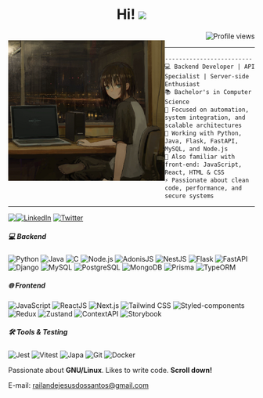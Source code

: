 <h1 align="center">
Hi!
<img src="https://media.giphy.com/media/hvRJCLFzcasrR4ia7z/giphy.gif" width="30">
</h1>

<img src="https://gpvc.arturio.dev/I-am-vishalmaurya" alt="Profile views" align='right'/>
<br/>

<img align="left" src="https://github.com/I-am-vishalmaurya/I-am-vishalmaurya/blob/main/cropped_image.png" alt="Unfortunately I didn't find the author of the pic, feel free to open a pull request if found" width="320" />
<hr>

```
-------------------------
💻 Backend Developer | API Specialist | Server-side Enthusiast  
📚 Bachelor's in Computer Science  
📝 Focused on automation, system integration, and scalable architectures  
🔭 Working with Python, Java, Flask, FastAPI, MySQL, and Node.js  
🌟 Also familiar with front-end: JavaScript, React, HTML & CSS  
⚡ Passionate about clean code, performance, and secure systems
```
<hr>


<img align="left" src="https://orhun.dev/img/crow.png">

[![LinkedIn](https://img.shields.io/badge/LinkedIn-Railan%20de%20Jesus%20dos%20Santos-0077B5?style=flat-square&logo=linkedin&logoColor=white)](https://www.linkedin.com/in/railandev7)
[![Twitter](https://img.shields.io/badge/Twitter-@RailanSant71801-1DA1F2?style=flat-square&logo=twitter&logoColor=white)](https://x.com/RailanSant71801)

##### 💻 Backend

![Python](https://img.shields.io/badge/-Python-3776AB?style=flat&logo=python)
![Java](https://img.shields.io/badge/-Java-007396?style=flat&logo=java)
![C](https://img.shields.io/badge/-C-00599C?style=flat&logo=c)
![Node.js](https://img.shields.io/badge/-Node.js-339933?style=flat&logo=node.js)
![AdonisJS](https://img.shields.io/badge/-AdonisJS-CC2B5E?style=flat&logo=adonisjs)
![NestJS](https://img.shields.io/badge/-NestJS-E0234E?style=flat&logo=nestjs)
![Flask](https://img.shields.io/badge/-Flask-000000?style=flat&logo=flask)
![FastAPI](https://img.shields.io/badge/-FastAPI-009688?style=flat&logo=fastapi)
![Django](https://img.shields.io/badge/-Django-092E20?style=flat&logo=django)
![MySQL](https://img.shields.io/badge/-MySQL-4479A1?style=flat&logo=mysql)
![PostgreSQL](https://img.shields.io/badge/-PostgreSQL-336791?style=flat&logo=postgresql)
![MongoDB](https://img.shields.io/badge/-MongoDB-47A248?style=flat&logo=mongodb)
![Prisma](https://img.shields.io/badge/-Prisma-2D3748?style=flat&logo=prisma)
![TypeORM](https://img.shields.io/badge/-TypeORM-000000?style=flat&logo=typeorm)

##### 🌐 Frontend

![JavaScript](https://img.shields.io/badge/-JavaScript-F7DF1E?style=flat&logo=javascript)
![ReactJS](https://img.shields.io/badge/-ReactJS-61DAFB?style=flat&logo=react)
![Next.js](https://img.shields.io/badge/-Next.js-000000?style=flat&logo=next.js)
![Tailwind CSS](https://img.shields.io/badge/-Tailwind%20CSS-06B6D4?style=flat&logo=tailwind-css)
![Styled-components](https://img.shields.io/badge/-Styled--components-DB7093?style=flat&logo=styled-components)
![Redux](https://img.shields.io/badge/-Redux-764ABC?style=flat&logo=redux)
![Zustand](https://img.shields.io/badge/-Zustand-000000?style=flat)
![ContextAPI](https://img.shields.io/badge/-ContextAPI-000000?style=flat)
![Storybook](https://img.shields.io/badge/-Storybook-FF4785?style=flat&logo=storybook)

##### 🛠️ Tools & Testing

![Jest](https://img.shields.io/badge/-Jest-C21325?style=flat&logo=jest)
![Vitest](https://img.shields.io/badge/-Vitest-000000?style=flat)
![Japa](https://img.shields.io/badge/-Japa-000000?style=flat)
![Git](https://img.shields.io/badge/-Git-F05032?style=flat&logo=git)
![Docker](https://img.shields.io/badge/-Docker-2496ED?style=flat&logo=docker)

Passionate about **GNU/Linux**. Likes to write code. **Scroll down!**  

E-mail: railandejesusdossantos@gmail.com

